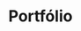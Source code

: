 ---
title: "Portfólio"
description : "Quem sabe faz ao vivo e aí embaixo tem tudo o que a gente têm feito!"
---